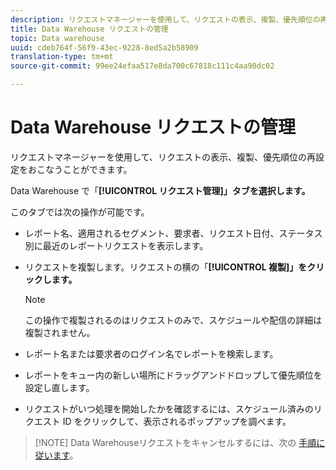 ```yaml
---
description: リクエストマネージャーを使用して、リクエストの表示、複製、優先順位の再設定をおこなうことができます。
title: Data Warehouse リクエストの管理
topic: Data warehouse
uuid: cdeb764f-56f9-43ec-9228-8ed5a2b58909
translation-type: tm+mt
source-git-commit: 99ee24efaa517e8da700c67818c111c4aa90dc02

---
```



# Data Warehouse リクエストの管理

リクエストマネージャーを使用して、リクエストの表示、複製、優先順位の再設定をおこなうことができます。

Data Warehouse で「**[!UICONTROL リクエスト管理]」タブを選択します。**

このタブでは次の操作が可能です。

* レポート名、適用されるセグメント、要求者、リクエスト日付、ステータス別に最近のレポートリクエストを表示します。
* リクエストを複製します。リクエストの横の「**[!UICONTROL 複製]」をクリックします。**

   >[!NOTE]
   >
   >この操作で複製されるのはリクエストのみで、スケジュールや配信の詳細は複製されません。

* レポート名または要求者のログイン名でレポートを検索します。
* レポートをキュー内の新しい場所にドラッグアンドドロップして優先順位を設定し直します。
* リクエストがいつ処理を開始したかを確認するには、スケジュール済みのリクエスト ID をクリックして、表示されるポップアップを調べます。

> [!NOTE] Data Warehouseリクエストをキャンセルするには、次の [手順に従います](https://helpx.adobe.com/analytics/kb/cancel-data-warehouse-requests.html)。

